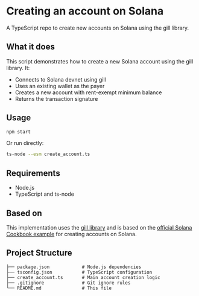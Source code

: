 # Creating an account on Solana

A TypeScript repo to create new accounts on Solana using the gill library.

## What it does

This script demonstrates how to create a new Solana account using the gill library. It:

- Connects to Solana devnet using gill
- Uses an existing wallet as the payer
- Creates a new account with rent-exempt minimum balance
- Returns the transaction signature

## Usage

```bash
npm start
```

Or run directly:
```bash
ts-node --esm create_account.ts
```

## Requirements

- Node.js
- TypeScript and ts-node

## Based on

This implementation uses the [gill library](https://gill.site/docs) and is based on the [official Solana Cookbook example](https://solana.com/hi/developers/cookbook/accounts/create-account) for creating accounts on Solana.

## Project Structure

```
├── package.json            # Node.js dependencies
├── tsconfig.json           # TypeScript configuration
├── create_account.ts       # Main account creation logic
├── .gitignore              # Git ignore rules
└── README.md               # This file
``` 